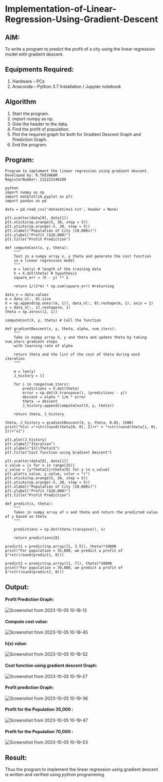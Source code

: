 # Implementation-of-Linear-Regression-Using-Gradient-Descent

## AIM:
To write a program to predict the profit of a city using the linear regression model with gradient descent.

## Equipments Required:
1. Hardware – PCs
2. Anaconda – Python 3.7 Installation / Jupyter notebook

## Algorithm
1. Start the program.
2. import numpy as np.
3. Give the header to the data.
4. Find the profit of population.
5. Plot the required graph for both for Gradient Descent Graph and Prediction Graph.
6. End the program.

## Program:
```
Program to implement the linear regression using gradient descent.
Developed by: R.THIVAKAR
RegisterNumber: 212222240109
```
```
python
import numpy as np
import matplotlib.pyplot as plt
import pandas as pd

data = pd.read_csv('dataset/ex1.txt', header = None)

plt.scatter(data[0], data[1])
plt.xticks(np.arange(5, 30, step = 5))
plt.yticks(np.arange(-5, 30, step = 5))
plt.xlabel("Population of City (10,000s)")
plt.ylabel("Profit ($10,000)")
plt.title("Profit Prediction")

def computeCost(x, y, theta):
    """
    Test in a numpy array x, y theta and generate the cost function
    in a linear regression model
    """
    m = len(y) # length of the training data
    h = X.dot(theta) # hypothesis
    square_err = (h - y) ** 2
    
    return 1/(2*m) * np.sum(square_err) #returning
    
data_n = data.values
m = data_n[:, 0].size
X = np.append(np.ones((m, 1)), data_n[:, 0].reshape(m, 1), axis = 1)
y = data_n[:, 1].reshape(m, 1)
theta = np.zeros((2, 1))

computeCost(X, y, theta) # Call the function

def gradientDescent(x, y, theta, alpha, num_iters):
    """
    Take in numpy array X, y and theta and update theta by taking num_oters gradient steps
    with learning rate of alpha
    
    return theta and the list of the cost of theta during each iteration
    """
    
    m = len(y)
    J_history = []
    
    for i in range(num_iters):
        predictions = X.dot(theta)
        error = np.dot(X.transpose(), (predictions - y))
        descent = alpha * 1/m * error
        theta -= descent
        J_history.append(computeCost(X, y, theta))
        
    return theta, J_history
    
theta, J_history = gradientDescent(X, y, theta, 0.01, 1500)
print("h(x) ="+str(round(theta[0, 0], 2))+" + "+str(round(theta[1, 0], 2))+"x1")

plt.plot(J_history)
plt.xlabel("Iteration")
plt.ylabel("$J(\Theta)$")
plt.title("Cost function using Gradient Descent")

plt.scatter(data[0], data[1])
x_value = [x for x in range(25)]
y_value = [y*theta[1]+theta[0] for y in x_value]
plt.plot(x_value, y_value, color = "r")
plt.xticks(np.arange(5, 30, step = 5))
plt.yticks(np.arange(-5, 30, step = 5))
plt.xlabel("Population of City (10,000s)")
plt.ylabel("Profit ($10,000)")
plt.title("Profit Prediction")

def predict(x, theta):
    """
    Takes in numpy array of x and theta and return the predicted value of y based on theta
    """
    
    predictions = np.dot(theta.transpose(), x)
    
    return predictions[0]
    
predict1 = predict(np.array([1, 3.5]), theta)*10000
print("For population = 35,000, we predict a profit of $"+str(round(predict1, 0)))

predict2 = predict(np.array([1, 7]), theta)*10000
print("For population = 70,000, we predict a profit of $"+str(round(predict2, 0)))
```
## Output:

#### Profit Prediction Graph:

![Screenshot from 2023-10-05 10-18-12](https://github.com/Gchethankumar/Implementation-of-Linear-Regression-Using-Gradient-Descent/assets/118348224/be61d168-0640-4ed5-bac7-59ae16c705dc)


#### Compute cost value:

![Screenshot from 2023-10-05 10-18-45](https://github.com/Gchethankumar/Implementation-of-Linear-Regression-Using-Gradient-Descent/assets/118348224/3f0d3b66-8556-4056-952f-955e30abccc2)


#### h(x) value:

![Screenshot from 2023-10-05 10-18-52](https://github.com/Gchethankumar/Implementation-of-Linear-Regression-Using-Gradient-Descent/assets/118348224/484e0894-59d8-43bd-84e1-533425851a8f)


#### Cost function using gradient descent Graph:

![Screenshot from 2023-10-05 10-19-27](https://github.com/Gchethankumar/Implementation-of-Linear-Regression-Using-Gradient-Descent/assets/118348224/4e50a4c3-9022-45b3-b17c-97e242c55932)


#### Profit prediction Graph:

![Screenshot from 2023-10-05 10-19-36](https://github.com/Gchethankumar/Implementation-of-Linear-Regression-Using-Gradient-Descent/assets/118348224/f3484d4b-3e87-4b36-9237-83b00b80a646)


#### Profit for the Population 35,000 :

![Screenshot from 2023-10-05 10-19-47](https://github.com/Gchethankumar/Implementation-of-Linear-Regression-Using-Gradient-Descent/assets/118348224/ea7e4ec8-e998-4678-b592-8b1fdd16b006)


#### Profit for the Population 70,000 :

![Screenshot from 2023-10-05 10-19-53](https://github.com/Gchethankumar/Implementation-of-Linear-Regression-Using-Gradient-Descent/assets/118348224/d4f0c3d6-b088-4c1e-b44d-5e9625554659)


## Result:
Thus the program to implement the linear regression using gradient descent is written and verified using python programming.
